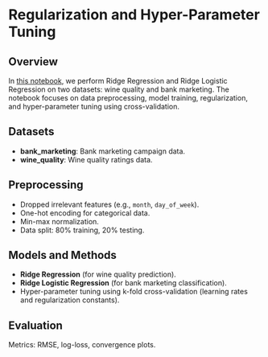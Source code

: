 # Regularization and Hyper-Parameter Tuning

## Overview

In [this notebook](./Regularization_Hyper-parameter_Tuning.ipynb), we perform Ridge Regression and Ridge Logistic Regression on two datasets: wine quality and bank marketing. The notebook focuses on data preprocessing, model training, regularization, and hyper-parameter tuning using cross-validation.

## Datasets

- **bank_marketing**: Bank marketing campaign data.
- **wine_quality**: Wine quality ratings data.

## Preprocessing

- Dropped irrelevant features (e.g., `month`, `day_of_week`).
- One-hot encoding for categorical data.
- Min-max normalization.
- Data split: 80% training, 20% testing.

## Models and Methods

- **Ridge Regression** (for wine quality prediction).
- **Ridge Logistic Regression** (for bank marketing classification).
- Hyper-parameter tuning using k-fold cross-validation (learning rates and regularization constants).

## Evaluation

Metrics: RMSE, log-loss, convergence plots.
